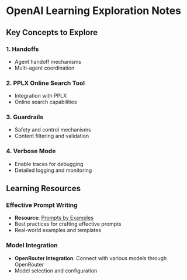 # OpenAI Learning Exploration Notes

## Key Concepts to Explore

### 1. Handoffs
- Agent handoff mechanisms
- Multi-agent coordination

### 2. PPLX Online Search Tool
- Integration with PPLX
- Online search capabilities

### 3. Guardrails
- Safety and control mechanisms
- Content filtering and validation

### 4. Verbose Mode
- Enable traces for debugging
- Detailed logging and monitoring

## Learning Resources

### Effective Prompt Writing
- **Resource**: [Prompts by Examples](https://github.com/panaversity/learn-agentic-ai/tree/main/-01_lets_get_started/02_prompts_by_examples)
- Best practices for crafting effective prompts
- Real-world examples and templates

### Model Integration
- **OpenRouter Integration**: Connect with various models through OpenRouter
- Model selection and configuration

